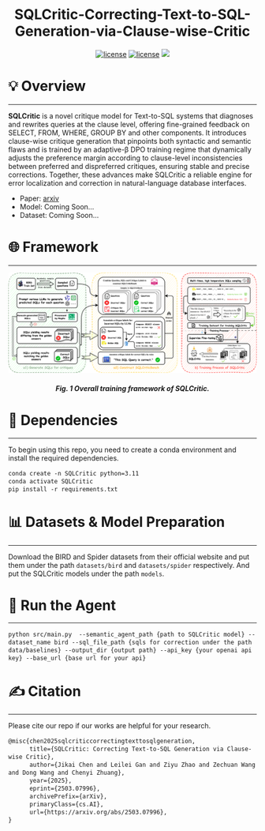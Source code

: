 <h1 align="center">SQLCritic-Correcting-Text-to-SQL-Generation-via-Clause-wise-Critic</h1>

<div align="center">
<a href="./LICENSE"><img src="https://img.shields.io/badge/Code_License-MIT-blue" alt="license"></a>
<a href="./LICENSE"><img src="https://img.shields.io/badge/Model_License-MIT-blue" alt="license"></a>
<!-- <a href="加入huggingface链接"><img alt="Hugging Face" src="https://img.shields.io/badge/%F0%9F%A4%97%20Hugging%20Face-blue?color=8A2BE2"></a> -->
<a href="https://arxiv.org/abs/2503.07996" target="_blank"><img src=https://img.shields.io/badge/arXiv-b5212f.svg?logo=arxiv></a>
</div>

# 💡 Overview

---

**SQLCritic** is a novel critique model for Text-to-SQL systems that diagnoses and rewrites queries at the clause level, offering fine-grained feedback on SELECT, FROM, WHERE, GROUP BY and other components. It introduces clause-wise critique generation that pinpoints both syntactic and semantic flaws and is trained by an adaptive-β DPO training regime that dynamically adjusts the preference margin according to clause-level inconsistencies between preferred and dispreferred critiques, ensuring stable and precise corrections. Together, these advances make SQLCritic a reliable engine for error localization and correction in natural-language database interfaces.

- Paper: [arxiv](https://arxiv.org/abs/2503.07996)
- Model: Coming Soon...
- Dataset: Coming Soon...

# 🌐 Framework

---

![V2P-framework](assets/main.png)

<h5 align="center"> Fig. 1 Overall training framework of SQLCritic.</h5>

# 🔧 Dependencies

---

To begin using this repo, you need to create a conda environment and install the required dependencies.

```
conda create -n SQLCritic python=3.11
conda activate SQLCritic
pip install -r requirements.txt
```

# 📊 Datasets & Model Preparation

---

Download the BIRD and Spider datasets from their official website and put them under the path `datasets/bird` and `datasets/spider` respectively. And put the SQLCritic models under the path `models`.

# 🚀 Run the Agent

---

```
python src/main.py  --semantic_agent_path {path to SQLCritic model} --dataset_name bird --sql_file_path {sqls for correction under the path data/baselines} --output_dir {output path} --api_key {your openai api key} --base_url {base url for your api}
```

# ✍️ Citation

---

Please cite our repo if our works are helpful for your research.

```
@misc{chen2025sqlcriticcorrectingtexttosqlgeneration,
      title={SQLCritic: Correcting Text-to-SQL Generation via Clause-wise Critic},
      author={Jikai Chen and Leilei Gan and Ziyu Zhao and Zechuan Wang and Dong Wang and Chenyi Zhuang},
      year={2025},
      eprint={2503.07996},
      archivePrefix={arXiv},
      primaryClass={cs.AI},
      url={https://arxiv.org/abs/2503.07996},
}
```
